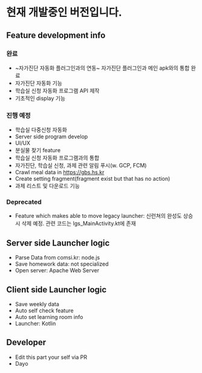 현재 개발중인 버전입니다.
==========================

## Feature development info
### 완료

 - ~자가진단 자동화 플러그인과의 연동~ 자가진단 플러그인과 메인 apk와의 통합 완료
 - 자가진단 자동화 기능
 - 학습실 신청 자동화 프로그램 API 제작
 - 기초적인 display 기능

### 진행 예정

 - 학습실 다중신청 자동화
 - Server side program develop
 - UI/UX
 - 분실물 찾기 feature
 - 학습실 신청 자동화 프로그램과의 통합
 - 자가진단, 학습실 신청, 과제 관련 알림 푸시(w. GCP, FCM)
 - Crawl meal data in https://gbs.hs.kr
 - Create setting fragment(fragment exist but that has no action)
 - 과제 리스트 및 다운로드 기능

### Deprecated

 - Feature which makes able to move legacy launcher: 신런쳐의 완성도 상승시 삭제 예정. 관련 코드는 lgs_MainActivity.kt에 존재

## Server side Launcher logic
 - Parse Data from comsi.kr: node.js
 - Save homework data: not specialized
 - Open server: Apache Web Server

## Client side Launcher logic
 - Save weekly data
 - Auto self check feature
 - Auto set learning room info
 - Launcher: Kotlin

## Developer
 - Edit this part your self via PR
 - Dayo